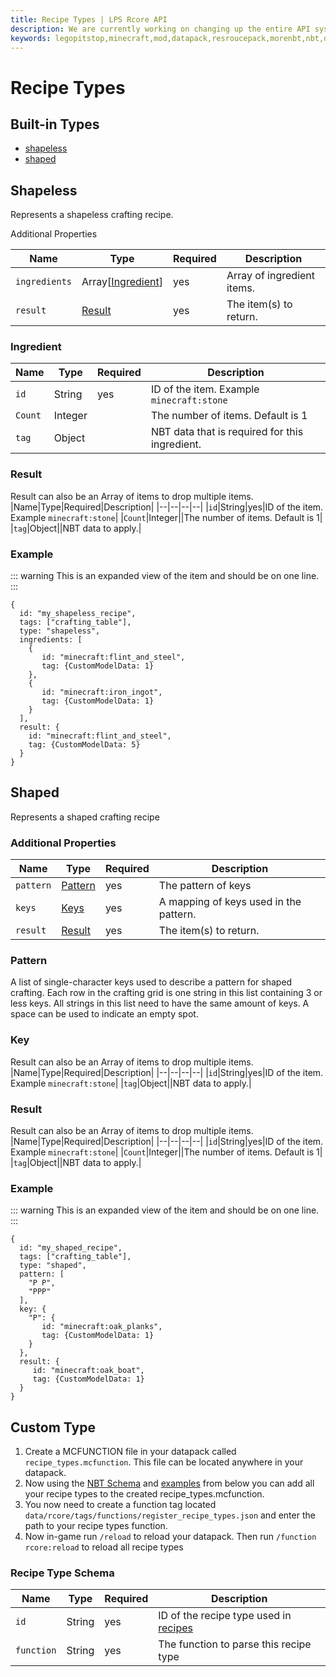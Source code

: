 ```yaml
---
title: Recipe Types | LPS Rcore API
description: We are currently working on changing up the entire API system. Hopefully, it will be released soon! For now you can see the up-coming changes to the API.
keywords: legopitstop,minecraft,mod,datapack,resroucepack,morenbt,nbt,data
---
```


# Recipe Types

## Built-in Types

- [shapeless](#shapeless)
- [shaped](#shaped)

## Shapeless

Represents a shapeless crafting recipe.

Additional Properties

| Name          | Type                             | Required | Description                |
| ------------- | -------------------------------- | -------- | -------------------------- |
| `ingredients` | Array[[Ingredient](#ingredient)] | yes      | Array of ingredient items. |
| `result`      | [Result](#result)                | yes      | The item(s) to return.     |

### Ingredient

| Name    | Type    | Required | Description                                    |
| ------- | ------- | -------- | ---------------------------------------------- |
| `id`    | String  | yes      | ID of the item. Example `minecraft:stone`      |
| `Count` | Integer |          | The number of items. Default is 1              |
| `tag`   | Object  |          | NBT data that is required for this ingredient. |

### Result

Result can also be an Array of items to drop multiple items.
|Name|Type|Required|Description|
|--|--|--|--|
|`id`|String|yes|ID of the item. Example `minecraft:stone`|
|`Count`|Integer||The number of items. Default is 1|
|`tag`|Object||NBT data to apply.|

### Example

::: warning
This is an expanded view of the item and should be on one line.
:::

```snbt
{
  id: "my_shapeless_recipe",
  tags: ["crafting_table"],
  type: "shapeless",
  ingredients: [
    {
       id: "minecraft:flint_and_steel",
       tag: {CustomModelData: 1}
    },
    {
       id: "minecraft:iron_ingot",
       tag: {CustomModelData: 1}
    }
  ],
  result: {
    id: "minecraft:flint_and_steel",
    tag: {CustomModelData: 5}
  }
}
```

## Shaped

Represents a shaped crafting recipe

### Additional Properties

| Name      | Type                | Required | Description                            |
| --------- | ------------------- | -------- | -------------------------------------- |
| `pattern` | [Pattern](#pattern) | yes      | The pattern of keys                    |
| `keys`    | [Keys](#key)        | yes      | A mapping of keys used in the pattern. |
| `result`  | [Result](#result)   | yes      | The item(s) to return.                 |

### Pattern

A list of single-character keys used to describe a pattern for shaped crafting. Each row in the crafting grid is one string in this list containing 3 or less keys. All strings in this list need to have the same amount of keys. A space can be used to indicate an empty spot.

### Key

Result can also be an Array of items to drop multiple items.
|Name|Type|Required|Description|
|--|--|--|--|
|`id`|String|yes|ID of the item. Example `minecraft:stone`|
|`tag`|Object||NBT data to apply.|

### Result

Result can also be an Array of items to drop multiple items.
|Name|Type|Required|Description|
|--|--|--|--|
|`id`|String|yes|ID of the item. Example `minecraft:stone`|
|`Count`|Integer||The number of items. Default is 1|
|`tag`|Object||NBT data to apply.|

### Example

::: warning
This is an expanded view of the item and should be on one line.
:::

```snbt
{
  id: "my_shaped_recipe",
  tags: ["crafting_table"],
  type: "shaped",
  pattern: [
    "P P",
    "PPP"
  ],
  key: {
    "P": {
       id: "minecraft:oak_planks",
       tag: {CustomModelData: 1}
    }
  },
  result: {
     id: "minecraft:oak_boat",
     tag: {CustomModelData: 1}
  }
}
```

## Custom Type

1. Create a MCFUNCTION file in your datapack called `recipe_types.mcfunction`. This file can be located anywhere in your datapack.
2. Now using the [NBT Schema](#recipe-type-schema) and [examples](./example-recipe-types.md) from below you can add all your recipe types to the created recipe_types.mcfunction.
3. You now need to create a function tag located `data/rcore/tags/functions/register_recipe_types.json` and enter the path to your recipe types function.
4. Now in-game run `/reload` to reload your datapack. Then run `/function rcore:reload` to reload all recipe types

### Recipe Type Schema

| Name       | Type   | Required | Description                                      |
| ---------- | ------ | -------- | ------------------------------------------------ |
| `id`       | String | yes      | ID of the recipe type used in [recipes](recipes) |
| `function` | String | yes      | The function to parse this recipe type           |
